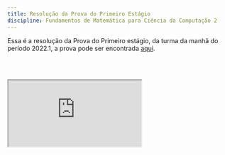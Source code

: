 ```yaml
---
title: Resolução da Prova do Primeiro Estágio
discipline: Fundamentos de Matemática para Ciência da Computação 2
---
```


Essa é a resolução da Prova do Primeiro estágio, da turma da manhã do período 2022.1, a prova pode ser encontrada [aqui](/posts/listas-fmcc-2.md).

<br></br>

<iframe src="https://drive.google.com/file/d/1dESCwH0uLp4OBLTnVjEXdjjVhXq_VWTY/preview"  allow="autoplay"></iframe>